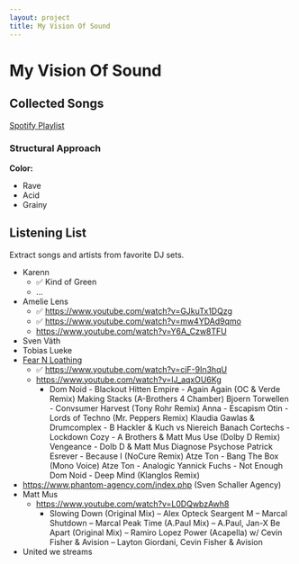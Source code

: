 ```yaml
---
layout: project
title: My Vision Of Sound
---
```


# My Vision Of Sound

## Collected Songs

[Spotify Playlist](https://open.spotify.com/playlist/09QaGau4HZ0Hjl410cA01N?si=e6ae645ae3874103)

### Structural Approach

**Color:** 

* Rave
* Acid
* Grainy

## Listening List

Extract songs and artists from favorite DJ sets.

* Karenn
  * ✅ Kind of Green
  * …
* Amelie Lens
  * ✅ https://www.youtube.com/watch?v=GJkuTx1DQzg
  * ✅ https://www.youtube.com/watch?v=mw4YDAd9qmo
  * https://www.youtube.com/watch?v=Y6A_Czw8TFU
* Sven Väth
* Tobias Lueke
* [Fear N Loathing](https://www.youtube.com/c/FearNLoathing)
  * ✅ https://www.youtube.com/watch?v=cjF-9In3hqU
  * https://www.youtube.com/watch?v=lJ_aqxOU6Kg
    * Dom Noid - Blackout
      Hitten Empire - Again Again (OC & Verde Remix)
      Making Stacks (A-Brothers 4 Chamber)
      Bjoern Torwellen - Convsumer Harvest (Tony Rohr Remix)
      Anna - Escapism
      Otin - Lords of Techno (Mr. Peppers Remix)
      Klaudia Gawlas & Drumcomplex - B
      Hackler & Kuch vs Niereich Banach
      Cortechs - Lockdown
      Cozy - A Brothers & Matt Mus
      Use (Dolby D Remix)
      Vengeance - Dolb D & Matt Mus 
      Diagnose Psychose
      Patrick Esrever - Because I (NoCure Remix)
      Atze Ton - Bang The Box (Mono Voice)
      Atze Ton - Analogic
      Yannick Fuchs - Not Enough
      Dom Noid - Deep Mind (Klanglos Remix)
* https://www.phantom-agency.com/index.php (Sven Schaller Agency)
* Matt Mus
  * https://www.youtube.com/watch?v=L0DQwbzAwh8
    * Slowing Down (Original Mix) – Alex Opteck
      Seargent M – Marcal
      Shutdown – Marcal
      Peak Time (A.Paul Mix) – A.Paul, Jan-X
      Be Apart (Original Mix) – Ramiro Lopez
      Power (Acapella) w/ Cevin Fisher & Avision – Layton Giordani, Cevin Fisher & Avision
* United we streams